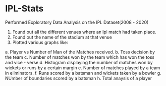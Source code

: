 # IPL-Stats

Performed Exploratory Data Analysis on the IPL Dataset(2008 - 2020)

1. Found out all the different venues where an Ipl match had taken place.
2. Found out the name of the stadium at that venue
3. Plotted various graphs like:


  a. Player vs Number of Man of the Matches received.
  b. Toss decision by the team
  c. Number of matches won by the team which has won the toss and vice - verse
  d. Histogram displaying the number of matches won by wickets or runs by a certain margin
  e. Number of matches played by a team in eliminators.
  f. Runs scored by a batsman and wickets taken by a bowler
  g. NUmber of boundaries scored by a batsman
  h. Total anaysis of a player 
